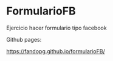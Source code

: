 # FormularioFB
Ejercicio hacer formulario tipo facebook 

Github pages:

https://fandopg.github.io/formularioFB/
